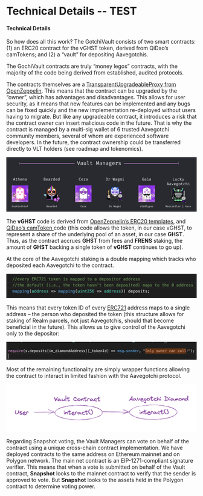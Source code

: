 # Technical Details -- TEST

#### Technical Details <a href="#_dcj9jzmncgc" id="_dcj9jzmncgc"></a>

So how does all this work? The GotchiVault consists of two smart contracts: (1) an ERC20 contract for the vGHST token, derived from QiDao’s camTokens; and (2) a “vault” for depositing Aavegotchis.

The GochiVault contracts are truly “money legos” contracts, with the majority of the code being derived from established, audited protocols.

The contracts themselves are a [TransparentUpgradeableProxy from OpenZeppelin](https://docs.openzeppelin.com/upgrades-plugins/1.x/writing-upgradeable). This means that the contract can be upgraded by the “owner”, which has advantages and disadvantages. This allows for user security, as it means that new features can be implemented and any bugs can be fixed quickly and the new implementation re-deployed without users having to migrate. But like any upgradeable contract, it introduces a risk that the contract owner can insert malicious code in the future. That is why the contract is managed by a multi-sig wallet of 6 trusted Aavegotchi community members, several of whom are experienced software developers. In the future, the contract ownership could be transferred directly to VLT holders (see roadmap and tokenomics).

![](.gitbook/assets/0)

The **vGHST** code is derived from [OpenZeppelin’s ERC20 templates](https://docs.openzeppelin.com/contracts/2.x/api/token/erc20), and [QiDao’s camToken ](https://0xlaozi.medium.com/qidao-announces-compounding-aave-market-tokens-8bfd366e2631)code (this code allows the token, in our case vGHST, to represent a share of the underlying pool of an asset, in our case **GHST**. Thus, as the contract accrues **GHST** from fees and **FRENS** staking, the amount of **GHST** backing a single token of **vGHST** continues to go up).

At the core of the Aavegotchi staking is a double mapping which tracks who deposited each Aavegotchi to the contract.

![](.gitbook/assets/1)

This means that every token ID of every [ERC721](https://eips.ethereum.org/EIPS/eip-721) address maps to a single address – the person who deposited the token (this structure allows for staking of Realm parcels, not just Aavegotchis, should that become beneficial in the future). This allows us to give control of the Aavegotchi only to the depositor:

![](.gitbook/assets/2)

Most of the remaining functionality are simply wrapper functions allowing the contract to interact in limited fashion with the Aavegotchi protocol.

![](.gitbook/assets/3)

Regarding Snapshot voting, the Vault Managers can vote on behalf of the contract using a unique cross-chain contract implementation. We have deployed contracts to the same address on Ethereum mainnet and on Polygon network. The main net contract is an EIP-1271-compliant signature verifier. This means that when a vote is submitted on behalf of the Vault contract, **Snapshot** looks to the mainnet contract to verify that the sender is approved to vote. But **Snapshot** looks to the assets held in the Polygon contract to determine voting power.

